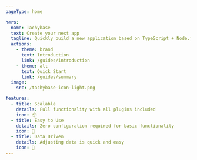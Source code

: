 ```yaml
---
pageType: home

hero:
  name: Tachybase
  text: Create your next app
  tagline: Quickly build a new application based on TypeScript + Node.js
  actions:
    - theme: brand
      text: Introduction
      link: /guides/introduction
    - theme: alt
      text: Quick Start
      link: /guides/summary
  image:
    src: /tachybase-icon-light.png

features:
  - title: Scalable
    details: Full functionality with all plugins included
    icon: 📦
  - title: Easy to Use
    details: Zero configuration required for basic functionality
    icon: 🎨
  - title: Data Driven
    details: Adjusting data is quick and easy
    icon: 🚀
---
```


